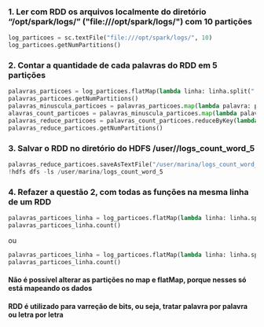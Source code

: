### 1. Ler com RDD os arquivos localmente do diretório “/opt/spark/logs/” ("file:///opt/spark/logs/") com 10 partições
```python
log_particoes = sc.textFile("file:///opt/spark/logs/", 10)
log_particoes.getNumPartitions()
```

### 2. Contar a quantidade de cada palavras do RDD em 5 partições
```python
palavras_particoes = log_particoes.flatMap(lambda linha: linha.split(" "),5)
palavras_particoes.getNumPartitions()
palavras_minuscula_particoes = palavras_particoes.map(lambda palavra: palavra.lower)
alavras_count_particoes = palavras_minuscula_particoes.map(lambda palavra: (palavra,1))
palavras_reduce_particoes = palavras_count_particoes.reduceByKey(lambda chave1, chave2: chave1 + chave2,5)
palavras_reduce_particoes.getNumPartitions()
```
### 3. Salvar o RDD no diretório do HDFS /user/<seu-nome>/logs_count_word_5
```python
palavras_reduce_particoes.saveAsTextFile("/user/marina/logs_count_word_5")
!hdfs dfs -ls /user/marina/logs_count_word_5
```
### 4. Refazer a questão 2, com todas as funções na mesma linha de um RDD
```python
palavras_particoes_linha = log_particoes.flatMap(lambda linha: linha.split(" ")).map(lambda palavra: (palavra.lower(),1)).reduceByKey(lambda chave1, chave2: chave1 + chave2,5)
palavras_particoes_linha.count()
```
ou
```python
palavras_particoes_linha = log_particoes.flatMap(lambda linha: linha.split(" ")).map(lambda palavra: palavra.lower()).map(lambda palavra: (palavra,1)).reduceByKey(lambda chave1, chave2: chave1 + chave2,5)
palavras_particoes_linha.count()
```
#### Não é possível alterar as partições no map e flatMap, porque nesses só está mapeando os dados
#### RDD é utilizado para varreção de bits, ou seja, tratar palavra por palavra ou letra por letra
